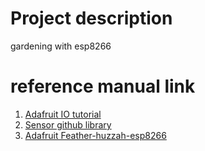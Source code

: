 # Project description
gardening with esp8266

# reference manual link 
1. [Adafruit IO tutorial](https://learn.adafruit.com/adafruit-io-basics-temperature-and-humidity?view=all#overview)
2. [Sensor github library](https://github.com/practicalarduino/SHT1x)
3. [Adafruit Feather-huzzah-esp8266](https://learn.adafruit.com/adafruit-feather-huzzah-esp8266/overview)
